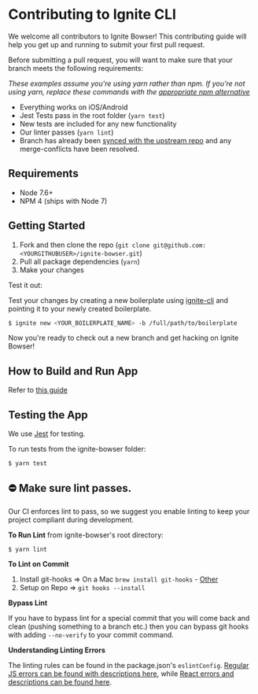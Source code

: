 # Contributing to Ignite CLI

We welcome all contributors to Ignite Bowser! This contributing guide will help you get up and running to submit your first pull request.

Before submitting a pull request, you will want to make sure that your branch meets the following requirements:

_These examples assume you're using yarn rather than npm. If you're not using yarn, replace these commands with the [appropriate npm alternative](https://shift.infinite.red/npm-vs-yarn-cheat-sheet-8755b092e5cc)_

- Everything works on iOS/Android
- Jest Tests pass in the root folder (`yarn test`)
- New tests are included for any new functionality
- Our linter passes (`yarn lint`)
- Branch has already been [synced with the upstream repo](https://help.github.com/articles/syncing-a-fork/) and any merge-conflicts have been resolved.

## Requirements

- Node 7.6+
- NPM 4 (ships with Node 7)

## Getting Started

1. Fork and then clone the repo (`git clone git@github.com:<YOURGITHUBUSER>/ignite-bowser.git`)
2. Pull all package dependencies (`yarn`)
3. Make your changes

Test it out:

Test your changes by creating a new boilerplate using [ignite-cli](https://github.com/infinitered/ignite) and pointing it to your newly created boilerplate.

```sh
$ ignite new <YOUR_BOILERPLATE_NAME> -b /full/path/to/boilerplate
```

Now you're ready to check out a new branch and get hacking on Ignite Bowser!

## How to Build and Run App

Refer to [this guide](https://github.com/infinitered/ignite/blob/master/.github/CONTRIBUTING.md#how-to-build-and-run-app)

## Testing the App

We use [Jest](https://jestjs.io) for testing.

To run tests from the ignite-bowser folder:

```
$ yarn test
```

## ⛔ Make sure lint passes.

Our CI enforces lint to pass, so we suggest you enable linting to keep your project compliant during development.

**To Run Lint** from ignite-bowser's root directory:

```
$ yarn lint
```

**To Lint on Commit**

1. Install git-hooks => On a Mac `brew install git-hooks` - [Other](https://github.com/icefox/git-hooks/)
2. Setup on Repo => `git hooks --install`

**Bypass Lint**

If you have to bypass lint for a special commit that you will come back and clean (pushing something to a branch etc.) then you can bypass git hooks with adding `--no-verify` to your commit command.

**Understanding Linting Errors**

The linting rules can be found in the package.json's `eslintConfig`. [Regular JS errors can be found with descriptions here](http://eslint.org/docs/rules/), while [React errors and descriptions can be found here](https://github.com/yannickcr/eslint-plugin-react).
